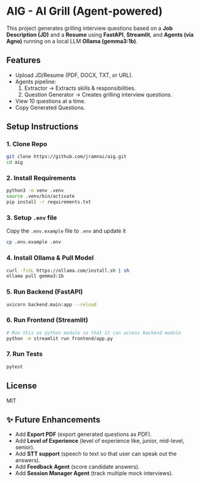 # AIG - AI Grill (Agent-powered)

This project generates grilling interview questions based on a **Job Description (JD)** and a **Resume** using **FastAPI**, **Streamlit**, and **Agents (via Agno)** running on a local LLM **Ollama (gemma3:1b)**.

## Features
- Upload JD/Resume (PDF, DOCX, TXT, or URL).
- Agents pipeline:
  1. Extractor → Extracts skills & responsibilities.
  2. Question Generator → Creates grilling interview questions.
- View 10 questions at a time.
- Copy Generated Questions.

## Setup Instructions

### 1. Clone Repo
```bash
git clone https://github.com/jramnai/aig.git
cd aig
```

### 2. Install Requirements
```bash
python3 -m venv .venv
source .venv/bin/activate
pip install -r requirements.txt
```

### 3. Setup `.env` file
Copy the `.env.example` file to `.env` and update it
```bash
cp .env.example .env
```

### 4. Install Ollama & Pull Model
```bash
curl -fsSL https://ollama.com/install.sh | sh
ollama pull gemma3:1b
```

### 5. Run Backend (FastAPI)
```bash
uvicorn backend.main:app --reload
```

### 6. Run Frontend (Streamlit)
```bash
# Run this as python module so that it can access backend module
python -m streamlit run frontend/app.py
```

### 7. Run Tests
```bash
pytest
```

## License
MIT

## ✨ Future Enhancements
- Add **Export PDF** (export generated questions as PDF).
- Add **Level of Experience** (level of experience like, junior, mid-level, senior).
- Add **STT support** (speech to text so that user can speak out the answers).
- Add **Feedback Agent** (score candidate answers).
- Add **Session Manager Agent** (track multiple mock interviews).
